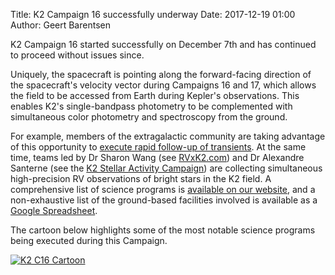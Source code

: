 Title: K2 Campaign 16 successfully underway
Date: 2017-12-19 01:00
Author: Geert Barentsen

K2 Campaign 16 started successfully on December 7th
and has continued to proceed without issues since.

Uniquely, the spacecraft is pointing along the forward-facing direction of the spacecraft's velocity vector during Campaigns 16 and 17,
which allows the field to be accessed from Earth during Kepler's observations.
This enables K2's single-bandpass photometry to be complemented with simultaneous color photometry and spectroscopy from the ground.

For example, members of the extragalactic community are taking advantage
of this opportunity to [execute rapid follow-up of transients](/panstarrs-monitoring-of-the-k2-campaign-16-field.html).
At the same time, teams led by Dr Sharon Wang (see [RVxK2.com](https://RVxK2.com)) and Dr Alexandre Santerne (see the [K2 Stellar Activity Campaign](https://twitter.com/a_santerne/status/934077306313863169)) are collecting
simultaneous high-precision RV observations of bright stars in the K2 field.
A comprehensive list of science programs is [available on our website](/k2-approved-programs.html#campaign-16),
and a non-exhaustive list of the ground-based facilities involved is available
as a [Google Spreadsheet](https://docs.google.com/spreadsheets/d/1ymIEoUyX0ZE8sKHA80tV8ieYJh47Nj4tIDIGXZeKqc4/edit#gid=45363194).

The cartoon below highlights some of the most notable science programs
being executed during this Campaign.

<a href="https://www.nasa.gov/feature/ames/kepler-s-gaze-shifts-toward-new-targets-supernovae-the-beehive-cluster-and-earth"><img src="/images/news/c16cartoon300dpi-full.jpg" alt="K2 C16 Cartoon"></a>
